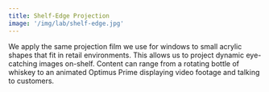 ```yaml
---
title: Shelf-Edge Projection
image: '/img/lab/shelf-edge.jpg'
---
```


We apply the same projection film we use for windows to small acrylic shapes that fit in retail environments. This allows us to project dynamic eye-catching images on-shelf. Content can range from a rotating bottle of whiskey to an animated Optimus Prime displaying video footage and talking to customers.
